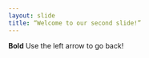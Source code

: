 ```yaml
---
layout: slide
title: “Welcome to our second slide!”
---
```

**Bold** 
Use the left arrow to go back!
